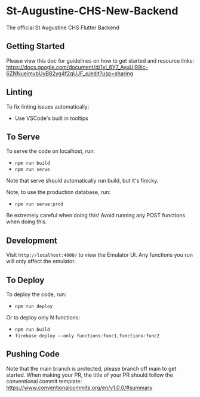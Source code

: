 # St-Augustine-CHS-New-Backend

The official St Augustine CHS Flutter Backend

## Getting Started

Please view this doc for guidelines on how to get started and resource links:
https://docs.google.com/document/d/1xI_6Y7_AyuUj99lc-6ZNNueimvbUyB82yg4f2qUJF_o/edit?usp=sharing

## Linting

To fix linting issues automatically:

- Use VSCode's built in tooltips

## To Serve

To serve the code on localhost, run:

- `npm run build`
- `npm run serve`

Note that serve should automatically run build, but it's finicky.

Note, to use the production database, run:

- `npm run serve:prod`

Be extremely careful when doing this! Avoid running any POST functions when doing this.

## Development

Visit `http://localhost:4000/` to view the Emulator UI. Any functions you run will only affect the emulator.

## To Deploy

To deploy the code, run:

- `npm run deploy`

Or to deploy only N functions:

- `npm run build`
- `firebase deploy --only functions:func1,functions:func2`

## Pushing Code

Note that the main branch is protected, please branch off main to get started.
When making your PR, the title of your PR should follow the conventional commit template:
https://www.conventionalcommits.org/en/v1.0.0/#summary
